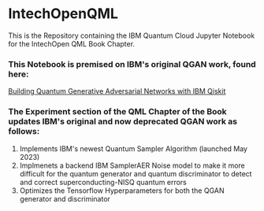 # IntechOpenQML
This is the Repository containing the IBM Quantum Cloud Jupyter Notebook for the IntechOpen QML Book Chapter.

### This Notebook is premised on IBM's original QGAN work, found here:<br>
<a href="https://learn.qiskit.org/course/machine-learning/quantum-generative-adversarial-networks"> Building Quantum Generative Adversarial Networks with IBM Qiskit </a>
<br>
### The Experiment section of the QML Chapter of the Book updates IBM's original and now deprecated QGAN work as follows:<br>
1) Implements IBM's newest Quantum Sampler Algorithm (launched May 2023) <br>
2) Implmenets a backend IBM SamplerAER Noise model to make it more difficult for the quantum generator and quantum discriminator to detect and correct superconducting-NISQ quantum errors <br>
3) Optimizes the Tensorflow Hyperparameters for both the QGAN generator and discriminator
